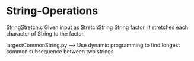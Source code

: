 # String-Operations

StringStretch.c Given input as StretchString String factor, it stretches each character of String to the factor. 

largestCommonString.py --> Use dynamic programming to find longest common subsequence between two strings
